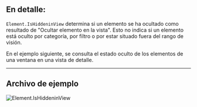 ## En detalle:
`Element.IsHiddeninView` determina si un elemento se ha ocultado como resultado de "Ocultar elemento en la vista". Esto no indica si un elemento está oculto por categoría, por filtro o por estar situado fuera del rango de visión.

En el ejemplo siguiente, se consulta el estado oculto de los elementos de una ventana en una vista de detalle.
___
## Archivo de ejemplo

![Element.IsHiddeninView](./Revit.Elements.Element.IsHiddeninView_img.jpg)

